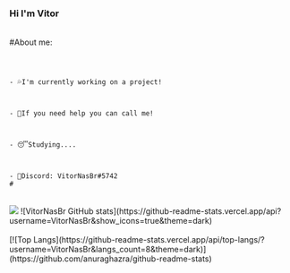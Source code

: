 ### Hi I'm Vitor

<br/>
#About me:
<br/>
<br/>


#
```
- 💦I'm currently working on a project!
 


- 👊If you need help you can call me!
 


- 😴Studying....



- 🧾Discord: VitorNasBr#5742
#
```
<br/>



<img src="https://discord.c99.nl/widget/theme-3/396468587398823938.png">
![VitorNasBr GitHub stats](https://github-readme-stats.vercel.app/api?username=VitorNasBr&show_icons=true&theme=dark)  <br /><br /> 
[![Top Langs](https://github-readme-stats.vercel.app/api/top-langs/?username=VitorNasBr&langs_count=8&theme=dark)](https://github.com/anuraghazra/github-readme-stats)

